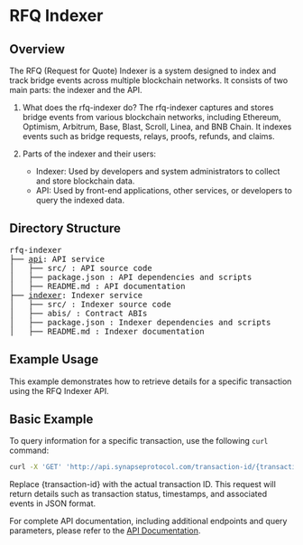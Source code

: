 # RFQ Indexer

## Overview

The RFQ (Request for Quote) Indexer is a system designed to index and track bridge events across multiple blockchain networks. It consists of two main parts: the indexer and the API.

1. What does the rfq-indexer do?
   The rfq-indexer captures and stores bridge events from various blockchain networks, including Ethereum, Optimism, Arbitrum, Base, Blast, Scroll, Linea, and BNB Chain. It indexes events such as bridge requests, relays, proofs, refunds, and claims.

2. Parts of the indexer and their users:
   - Indexer: Used by developers and system administrators to collect and store blockchain data.
   - API: Used by front-end applications, other services, or developers to query the indexed data.

## Directory Structure
<pre>
rfq-indexer
├── <a href="./api">api</a>: API service
│   ├── src/ : API source code
│   ├── package.json : API dependencies and scripts
│   ├── README.md : API documentation
├── <a href="./indexer">indexer</a>: Indexer service
│   ├── src/ : Indexer source code
│   ├── abis/ : Contract ABIs
│   ├── package.json : Indexer dependencies and scripts
│   ├── README.md : Indexer documentation
</pre>


## Example Usage

This example demonstrates how to retrieve details for a specific transaction using the RFQ Indexer API.

## Basic Example
To query information for a specific transaction, use the following `curl` command:

```bash
curl -X 'GET' 'http://api.synapseprotocol.com/transaction-id/{transaction-id}' -H 'accept: application/json'
```
Replace {transaction-id} with the actual transaction ID. This request will return details such as transaction status, timestamps, and associated events in JSON format.

For complete API documentation, including additional endpoints and query parameters, please refer to the [API Documentation](http://api.synapseprotocol.com/api-docs).
